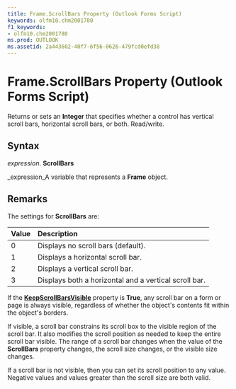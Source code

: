 ```yaml
---
title: Frame.ScrollBars Property (Outlook Forms Script)
keywords: olfm10.chm2001780
f1_keywords:
- olfm10.chm2001780
ms.prod: OUTLOOK
ms.assetid: 2a443602-40f7-6f56-0626-479fcd0efd38
---
```



# Frame.ScrollBars Property (Outlook Forms Script)

Returns or sets an  **Integer** that specifies whether a control has vertical scroll bars, horizontal scroll bars, or both. Read/write.


## Syntax

 _expression_. **ScrollBars**

 _expression_A variable that represents a  **Frame** object.


## Remarks

The settings for  **ScrollBars** are:



|**Value**|**Description**|
|:-----|:-----|
|0|Displays no scroll bars (default).|
|1|Displays a horizontal scroll bar.|
|2|Displays a vertical scroll bar.|
|3|Displays both a horizontal and a vertical scroll bar.|
If the  **[KeepScrollBarsVisible](frame-keepscrollbarsvisible-property-outlook-forms-script.md)** property is **True**, any scroll bar on a form or page is always visible, regardless of whether the object's contents fit within the object's borders.

If visible, a scroll bar constrains its scroll box to the visible region of the scroll bar. It also modifies the scroll position as needed to keep the entire scroll bar visible. The range of a scroll bar changes when the value of the  **ScrollBars** property changes, the scroll size changes, or the visible size changes.

If a scroll bar is not visible, then you can set its scroll position to any value. Negative values and values greater than the scroll size are both valid.



